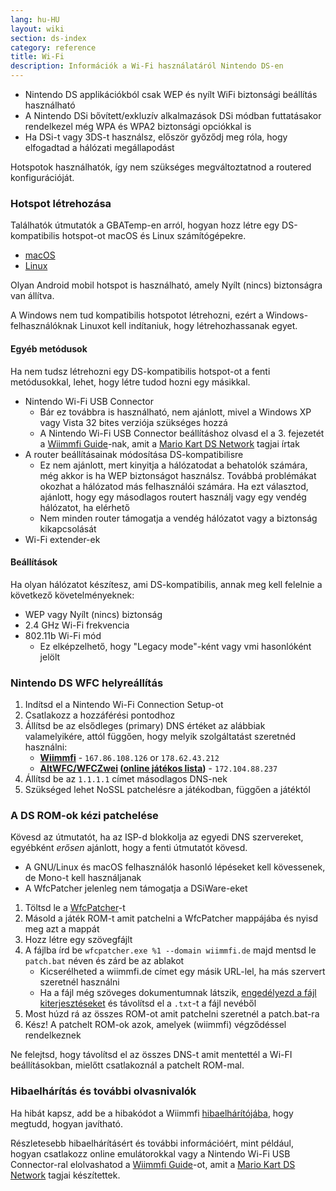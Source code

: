 ```yaml
---
lang: hu-HU
layout: wiki
section: ds-index
category: reference
title: Wi-Fi
description: Információk a Wi-Fi használatáról Nintendo DS-en
---
```


- Nintendo DS applikációkból csak WEP és nyílt WiFi biztonsági beállítás használható
- A Nintendo DSi bővített/exkluzív alkalmazások DSi módban futtatásakor rendelkezel még WPA és WPA2 biztonsági opciókkal is
- Ha DSi-t vagy 3DS-t használsz, először győződj meg róla, hogy elfogadtad a hálózati megállapodást

Hotspotok használhatók, így nem szükséges megváltoztatnod a routered konfigurációját.

### Hotspot létrehozása
Találhatók útmutatók a GBATemp-en arról, hogyan hozz létre egy DS-kompatibilis hotspot-ot macOS és Linux számítógépekre.
- [macOS](https://gbatemp.net/threads/571658)
- [Linux](https://gbatemp.net/threads/543283)

Olyan Android mobil hotspot is használható, amely Nyílt (nincs) biztonságra van állítva.

A Windows nem tud kompatibilis hotspotot létrehozni, ezért a Windows-felhasználóknak Linuxot kell indítaniuk, hogy létrehozhassanak egyet.
#### Egyéb metódusok
Ha nem tudsz létrehozni egy DS-kompatibilis hotspot-ot a fenti metódusokkal, lehet, hogy létre tudod hozni egy másikkal.
- Nintendo Wi-Fi USB Connector
    - Bár ez továbbra is használható, nem ajánlott, mivel a Windows XP vagy Vista 32 bites verziója szükséges hozzá
    - A Nintendo Wi-Fi USB Connector beállításhoz olvasd el a 3. fejezetét a [Wiimmfi Guide](https://docs.google.com/document/d/1f3PChwQig40UaiPXlh-Gi5CggGiBPzyrpiecLZlT8ZE/edit?usp=sharing)-nak, amit a [Mario Kart DS Network](https://discord.gg/pa9bea6) tagjai írtak
- A router beállításainak módosítása DS-kompatibilisre
    - Ez nem ajánlott, mert kinyitja a hálózatodat a behatolók számára, még akkor is ha WEP biztonságot használsz. Továbbá problémákat okozhat a hálózatod más felhasználói számára. Ha ezt választod, ajánlott, hogy egy másodlagos routert használj vagy egy vendég hálózatot, ha elérhető
    - Nem minden router támogatja a vendég hálózatot vagy a biztonság kikapcsolását
- Wi-Fi extender-ek

#### Beállítások
Ha olyan hálózatot készítesz, ami DS-kompatibilis, annak meg kell felelnie a következő követelményeknek:
- WEP vagy Nyílt (nincs) biztonság
- 2.4 GHz Wi-Fi frekvencia
- 802.11b Wi-Fi mód
    - Ez elképzelhető, hogy "Legacy mode"-ként vagy vmi hasonlóként jelölt

### Nintendo DS WFC helyreállítás
1. Indítsd el a Nintendo Wi-Fi Connection Setup-ot
1. Csatlakozz a hozzáférési pontodhoz
1. Állítsd be az elsődleges (primary) DNS értéket az alábbiak valamelyikére, attól függően, hogy melyik szolgáltatást szeretnéd használni:
    - **[Wiimmfi](https://wiimmfi.de)** - `167.86.108.126` or `178.62.43.212`
    - **[AltWFC/WFCZwei](https://save-nintendo-wifi.com/) ([online játékos lista](http://zwei.moe:9001))** - `172.104.88.237`
1. Állítsd be az `1.1.1.1` címet másodlagos DNS-nek
1. Szükséged lehet NoSSL patchelésre a játékodban, függően a játéktól

### A DS ROM-ok kézi patchelése
Kövesd az útmutatót, ha az ISP-d blokkolja az egyedi DNS szervereket, egyébként *erősen* ajánlott, hogy a fenti útmutatót kövesd.

- A GNU/Linux és macOS felhasználók hasonló lépéseket kell kövessenek, de Mono-t kell használjanak
- A WfcPatcher jelenleg nem támogatja a DSiWare-eket

1. Töltsd le a [WfcPatcher](https://github.com/AdmiralCurtiss/WfcPatcher/releases)-t
1. Másold a játék ROM-t amit patchelni a WfcPatcher mappájába és nyisd meg azt a mappát
1. Hozz létre egy szövegfájlt
1. A fájlba írd be `wfcpatcher.exe %1 --domain wiimmfi.de` majd mentsd le `patch.bat` néven és zárd be az ablakot
    - Kicserélheted a wiimmfi.de címet egy másik URL-lel, ha más szervert szeretnél használni
    - Ha a fájl még szöveges dokumentumnak látszik, [engedélyezd a fájl kiterjesztéseket](https://dsi.cfw.guide/file-extensions-%28windows%29) és távolítsd el a `.txt`-t a fájl nevéből
1. Most húzd rá az összes ROM-ot amit patchelni szeretnél a patch.bat-ra
1. Kész! A patchelt ROM-ok azok, amelyek (wiimmfi) végződéssel rendelkeznek

Ne felejtsd, hogy távolítsd el az összes DNS-t amit mentettél a Wi-FI beállításokban, mielőtt csatlakoznál a patchelt ROM-mal.

### Hibaelhárítás és további olvasnivalók
Ha hibát kapsz, add be a hibakódot a Wiimmfi [hibaelhárítójába](https://wiimmfi.de/error), hogy megtudd, hogyan javítható.

Részletesebb hibaelhárításért és további információért, mint például, hogyan csatlakozz online emulátorokkal vagy a Nintendo Wi-Fi USB Connector-ral elolvashatod a [Wiimmfi Guide](https://docs.google.com/document/d/1f3PChwQig40UaiPXlh-Gi5CggGiBPzyrpiecLZlT8ZE/edit?usp=sharing)-ot, amit a [Mario Kart DS Network](https://discord.gg/pa9bea6) tagjai készítettek.
